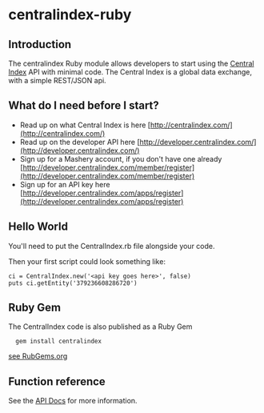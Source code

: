 # centralindex-ruby

## Introduction

The centralindex Ruby module allows developers to start using the [Central Index](http://centralindex.com/) API with minimal code. The Central Index is a global data exchange, with a simple REST/JSON api. 

## What do I need before I start?

* Read up on what Central Index is here [http://centralindex.com/](http://centralindex.com/)
* Read up on the developer API here [http://developer.centralindex.com/](http://developer.centralindex.com/)
* Sign up for a Mashery account, if you don't have one already [http://developer.centralindex.com/member/register](http://developer.centralindex.com/member/register)
* Sign up for an API key here [http://developer.centralindex.com/apps/register](http://developer.centralindex.com/apps/register)

## Hello World

You'll need to put the CentralIndex.rb file alongside your code.

Then your first script could look something like:  

```
ci = CentralIndex.new('<api key goes here>', false)
puts ci.getEntity('379236608286720')
```

## Ruby Gem

The CentralIndex code is also published as a Ruby Gem

```
  gem install centralindex
```

[see RubGems.org](https://rubygems.org/gems/centralindex)

## Function reference

See the [API Docs](http://developer.centralindex.com/docs/read/API_Reference) for more information.

